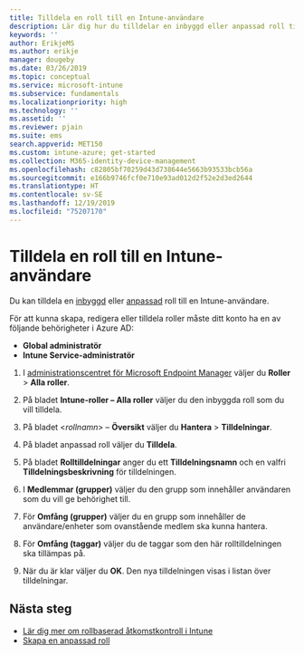 ```yaml
---
title: Tilldela en roll till en Intune-användare
description: Lär dig hur du tilldelar en inbyggd eller anpassad roll till en användare i Microsoft Intune.
keywords: ''
author: ErikjeMS
ms.author: erikje
manager: dougeby
ms.date: 03/26/2019
ms.topic: conceptual
ms.service: microsoft-intune
ms.subservice: fundamentals
ms.localizationpriority: high
ms.technology: ''
ms.assetid: ''
ms.reviewer: pjain
ms.suite: ems
search.appverid: MET150
ms.custom: intune-azure; get-started
ms.collection: M365-identity-device-management
ms.openlocfilehash: c82805bf70259d43d738644e5663b93533bcb56a
ms.sourcegitcommit: e166b9746fcf0e710e93ad012d2f52e2d3ed2644
ms.translationtype: HT
ms.contentlocale: sv-SE
ms.lasthandoff: 12/19/2019
ms.locfileid: "75207170"
---
```

# <a name="assign-a-role-to-an-intune-user"></a>Tilldela en roll till en Intune-användare

Du kan tilldela en [inbyggd](role-based-access-control.md#built-in-roles) eller [anpassad](create-custom-role.md) roll till en Intune-användare.

För att kunna skapa, redigera eller tilldela roller måste ditt konto ha en av följande behörigheter i Azure AD:
- **Global administratör**
- **Intune Service-administratör**

1. I [administrationscentret för Microsoft Endpoint Manager](https://go.microsoft.com/fwlink/?linkid=2109431) väljer du **Roller** > **Alla roller**.

2. På bladet **Intune-roller – Alla roller** väljer du den inbyggda roll som du vill tilldela.

3. På bladet <*rollnamn*> – **Översikt** väljer du **Hantera** > **Tilldelningar**.

4. På bladet anpassad roll väljer du **Tilldela**.

5. På bladet **Rolltilldelningar** anger du ett **Tilldelningsnamn** och en valfri **Tilldelningsbeskrivning** för tilldelningen.

6. I **Medlemmar (grupper)** väljer du den grupp som innehåller användaren som du vill ge behörighet till.

7. För **Omfång (grupper)** väljer du en grupp som innehåller de användare/enheter som ovanstående medlem ska kunna hantera.

8. För **Omfång (taggar)** väljer du de taggar som den här rolltilldelningen ska tillämpas på.

9. När du är klar väljer du **OK**. Den nya tilldelningen visas i listan över tilldelningar.


## <a name="next-steps"></a>Nästa steg
- [Lär dig mer om rollbaserad åtkomstkontroll i Intune](role-based-access-control.md)
- [Skapa en anpassad roll](create-custom-role.md)
